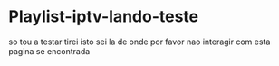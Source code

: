 # Playlist-iptv-lando-teste
so tou a testar tirei isto sei la de onde por favor nao interagir com esta pagina se encontrada
